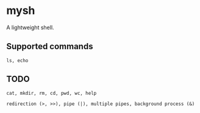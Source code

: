 # mysh
A lightweight shell.

## Supported commands
```shell
ls, echo
```

## TODO
```shell
cat, mkdir, rm, cd, pwd, wc, help
```

```shell
redirection (>, >>), pipe (|), multiple pipes, background process (&)
```